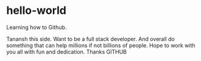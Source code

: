 # hello-world
Learning how to Github.

Tanansh this side. Want to be a full stack developer. And overall do something that can help millions if not billions of people.
Hope to work with you all with fun and dedication.
Thanks GITHUB
